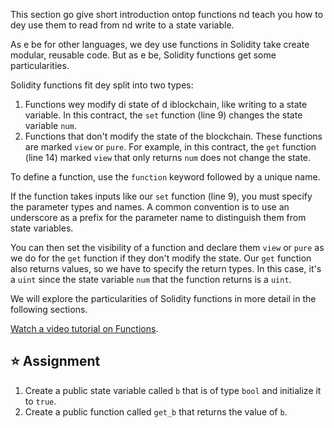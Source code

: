This section go give short introduction ontop functions nd teach you how to dey use them to read from nd write to a state variable.

As e be for other languages, we dey use functions in Solidity take create modular, reusable code. But as e be, Solidity functions get some particularities.

Solidity functions fit dey split into two types:

1. Functions wey modify di state of d iblockchain, like writing to a state variable. In this contract, the `set` function (line 9) changes the state variable `num`.
2. Functions that don't modify the state of the blockchain. These functions are marked `view` or `pure`. For example, in this contract, the `get` function (line 14) marked `view` that only returns `num` does not change the state.

To define a function, use the `function` keyword followed by a unique name.

If the function takes inputs like our `set` function (line 9), you must specify the parameter types and names. A common convention is to use an underscore as a prefix for the parameter name to distinguish them from state variables.

You can then set the visibility of a function and declare them `view` or `pure` as we do for the `get` function if they don't modify the state. Our `get` function also returns values, so we have to specify the return types. In this case, it's a `uint` since the state variable `num` that the function returns is a `uint`.

We will explore the particularities of Solidity functions in more detail in the following sections.

<a href="https://www.youtube.com/watch?v=Mm6834AAY00" target="_blank">Watch a video tutorial on Functions</a>.

## ⭐️ Assignment

1. Create a public state variable called `b` that is of type `bool` and initialize it to `true`.
2. Create a public function called `get_b` that returns the value of `b`.